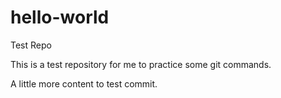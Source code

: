 # hello-world
Test Repo

This is a test repository for me to practice some git commands.

A little more content to test commit.
